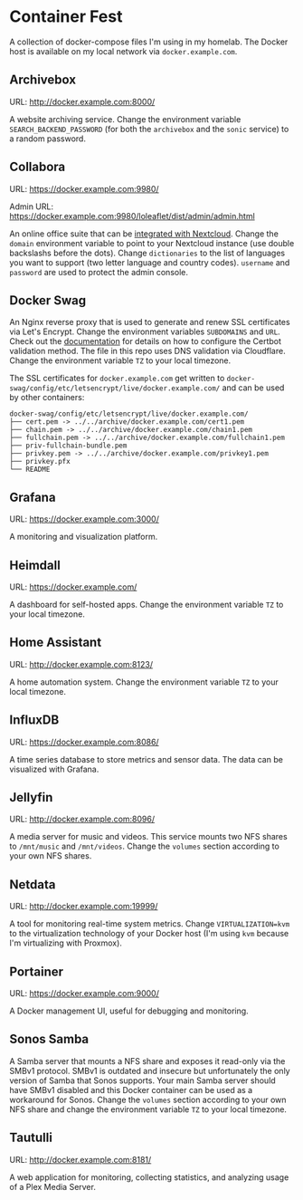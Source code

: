 # Container Fest

A collection of docker-compose files I'm using in my homelab. The Docker host is available on my local network via `docker.example.com`.

## Archivebox

URL: <http://docker.example.com:8000/>

A website archiving service. Change the environment variable `SEARCH_BACKEND_PASSWORD` (for both the `archivebox` and the `sonic` service) to a random password.

## Collabora

URL: <https://docker.example.com:9980/>

Admin URL: <https://docker.example.com:9980/loleaflet/dist/admin/admin.html>

An online office suite that can be [integrated with Nextcloud](https://nextcloud.com/collaboraonline/). Change the `domain` environment variable to point to your Nextcloud instance (use double backslashs before the dots). Change `dictionaries` to the list of languages you want to support (two letter language and country codes). `username` and `password` are used to protect the admin console.

## Docker Swag

An Nginx reverse proxy that is used to generate and renew SSL certificates via Let's Encrypt. Change the environment variables `SUBDOMAINS` and `URL`. Check out the [documentation](https://github.com/linuxserver/docker-swag) for details on how to configure the Certbot validation method. The file in this repo uses DNS validation via Cloudflare. Change the environment variable `TZ` to your local timezone.

The SSL certificates for `docker.example.com` get written to `docker-swag/config/etc/letsencrypt/live/docker.example.com/` and can be used by other containers:

```
docker-swag/config/etc/letsencrypt/live/docker.example.com/
├── cert.pem -> ../../archive/docker.example.com/cert1.pem
├── chain.pem -> ../../archive/docker.example.com/chain1.pem
├── fullchain.pem -> ../../archive/docker.example.com/fullchain1.pem
├── priv-fullchain-bundle.pem
├── privkey.pem -> ../../archive/docker.example.com/privkey1.pem
├── privkey.pfx
└── README
```

## Grafana

URL: <https://docker.example.com:3000/>

A monitoring and visualization platform.

## Heimdall

URL: <https://docker.example.com/>

A dashboard for self-hosted apps. Change the environment variable `TZ` to your local timezone.

## Home Assistant

URL: <http://docker.example.com:8123/>

A home automation system. Change the environment variable `TZ` to your local timezone.

## InfluxDB

URL: <https://docker.example.com:8086/>

A time series database to store metrics and sensor data. The data can be visualized with Grafana.

## Jellyfin

URL: <http://docker.example.com:8096/>

A media server for music and videos. This service mounts two NFS shares to `/mnt/music` and `/mnt/videos`. Change the `volumes` section according to your own NFS shares.

## Netdata

URL: <http://docker.example.com:19999/>

A tool for monitoring real-time system metrics. Change `VIRTUALIZATION=kvm` to the virtualization technology of your Docker host (I'm using `kvm` because I'm virtualizing with Proxmox).

## Portainer

URL: <https://docker.example.com:9000/>

A Docker management UI, useful for debugging and monitoring.

## Sonos Samba

A Samba server that mounts a NFS share and exposes it read-only via the SMBv1 protocol. SMBv1 is outdated and insecure but unfortunately the only version of Samba that Sonos supports. Your main Samba server should have SMBv1 disabled and this Docker container can be used as a workaround for Sonos. Change the `volumes` section according to your own NFS share and change the environment variable `TZ` to your local timezone.

## Tautulli

URL: <http://docker.example.com:8181/>

A web application for monitoring, collecting statistics, and analyzing usage of a Plex Media Server.
